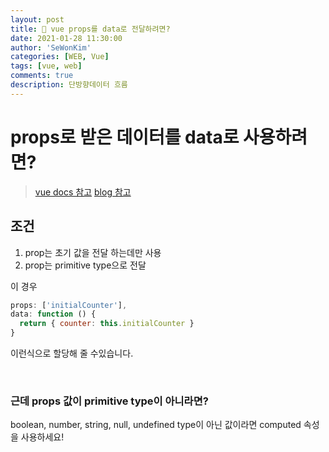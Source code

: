 ```yaml
---
layout: post
title: 👶 vue props를 data로 전달하려면?
date: 2021-01-28 11:30:00
author: 'SeWonKim'
categories: [WEB, Vue]
tags: [vue, web]
comments: true
description: 단방향데이터 흐름
---
```


# props로 받은 데이터를 data로 사용하려면?

> [vue docs 참고](https://kr.vuejs.org/v2/guide/components.html#%EB%8B%A8%EB%B0%A9%ED%96%A5-%EB%8D%B0%EC%9D%B4%ED%84%B0-%ED%9D%90%EB%A6%84)
> [blog 참고](https://kjwsx23.tistory.com/357)

## 조건

1. prop는 초기 값을 전달 하는데만 사용
2. prop는 primitive type으로 전달


이 경우 

```javascript
props: ['initialCounter'],
data: function () {
  return { counter: this.initialCounter }
}
```

이런식으로 할당해 줄 수있습니다.

&nbsp;
&nbsp;

### 근데 props 값이 primitive type이 아니라면?

boolean, number, string, null, undefined type이 아닌 값이라면 computed 속성을 사용하세요!

&nbsp;
&nbsp;
